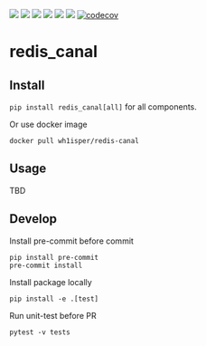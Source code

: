 ![](https://img.shields.io/github/license/wh1isper/redis_canal)
![](https://img.shields.io/github/v/release/wh1isper/redis_canal)
![](https://img.shields.io/docker/image-size/wh1isper/redis-canal)
![](https://img.shields.io/pypi/dm/redis_canal)
![](https://img.shields.io/github/last-commit/wh1isper/redis_canal)
![](https://img.shields.io/pypi/pyversions/redis_canal)
[![codecov](https://codecov.io/gh/Wh1isper/redis-canal/graph/badge.svg?token=DI8L42sAMw)](https://codecov.io/gh/Wh1isper/redis-canal)

# redis_canal

## Install

`pip install redis_canal[all]` for all components.

Or use docker image

`docker pull wh1isper/redis-canal`

## Usage

TBD

## Develop

Install pre-commit before commit

```
pip install pre-commit
pre-commit install
```

Install package locally

```
pip install -e .[test]
```

Run unit-test before PR

```
pytest -v tests
```
